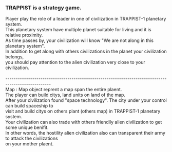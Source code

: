 <h3>TRAPPIST is a strategy game.</h3> 
Player play the role of a leader in one of civilization in TRAPPIST-1 planetary system. <br>
This planetary system have multiple planet suitable for living and it is relative proximity.  <br>
As time passes by, your civilization will know "We are not along in this planetary system".  <br>
In addition to get along with others civilizations in the planet your civilization belongs, <br>
you should pay attention to the alien civilization very close to your civilization.  <br>
<br>
----------------------------------------------------------------------------------------------------<br>
Map :
Map object reprent a map span the entire plaent. <br>
The player can build citys, land units on land of the map. <br>
After your civilization found "space technology". The city under your control can build spaceship to <br> 
visit and build citys on others plant (others map) in TRAPPIST-1 planetary system. <br>
Your civilization can also trade with others friendlly alien civilization to get some unique benifit. <br> 
In other words, the hostility alien civilization also can transparent their army to attack the civilizations <br>
on your mother plaent. <br>

